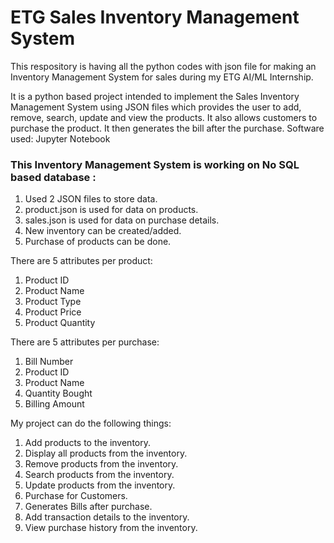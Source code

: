# ETG Sales Inventory Management System
This respository is having all the python codes with json file for making an Inventory Management System for sales during my ETG AI/ML Internship.

It is a python based project intended to implement the Sales Inventory Management System using JSON files which provides the user to add, remove, search, update and view the products. It also allows customers to purchase the product. It then generates the bill after the purchase.
Software used: Jupyter Notebook

### This Inventory Management System is working on No SQL based database :
1. Used 2 JSON files to store data.
2. product.json is used for data on products.
3. sales.json is used for data on purchase details.
4. New inventory can be created/added.
5. Purchase of products can be done.

There are 5 attributes per product:
1. Product ID
2. Product Name
3. Product Type
4. Product Price
5. Product Quantity

There are 5 attributes per purchase:
1. Bill Number
2. Product ID
3. Product Name
4. Quantity Bought
5. Billing Amount

My project can do the following things:
1. Add products to the inventory.
2. Display all products from the inventory.
3. Remove products from the inventory.
4. Search products from the inventory.
5. Update products from the inventory.
6. Purchase for Customers.
7. Generates Bills after purchase.
8. Add transaction details to the inventory.
9. View purchase history from the inventory.


